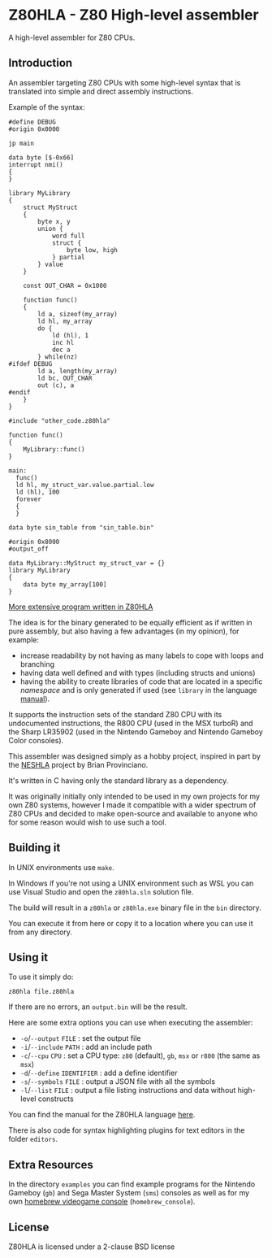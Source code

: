 # Z80HLA - Z80 High-level assembler

A high-level assembler for Z80 CPUs.

## Introduction

An assembler targeting Z80 CPUs with some high-level syntax that is translated into simple and direct assembly instructions.  

Example of the syntax:
```
#define DEBUG
#origin 0x0000

jp main

data byte [$-0x66]
interrupt nmi()
{
}

library MyLibrary
{
    struct MyStruct
    {
        byte x, y
        union {
            word full
            struct {
                byte low, high
            } partial
        } value
    }

    const OUT_CHAR = 0x1000

    function func()
    {
        ld a, sizeof(my_array)
        ld hl, my_array
        do {
            ld (hl), 1
            inc hl
            dec a
        } while(nz)
#ifdef DEBUG
        ld a, length(my_array)
        ld bc, OUT_CHAR
        out (c), a
#endif
    }
}

#include "other_code.z80hla"

function func()
{
    MyLibrary::func()
}

main:
  func()
  ld hl, my_struct_var.value.partial.low
  ld (hl), 100
  forever
  {
  }

data byte sin_table from "sin_table.bin"

#origin 0x8000
#output_off

data MyLibrary::MyStruct my_struct_var = {}
library MyLibrary
{
    data byte my_array[100]
}
```

[More extensive program written in Z80HLA](https://github.com/internalregister/z80hla/blob/master/examples/homebrew_console/minibreakout/minibreakout.z80hla)

The idea is for the binary generated to be equally efficient as if written in pure assembly, but also having a few advantages (in my opinion), for example:
* increase readability by not having as many labels to cope with loops and branching
* having data well defined and with types (including structs and unions)
* having the ability to create libraries of code that are located in a specific *namespace* and is only generated if used (see `library` in the language [manual](MANUAL.md)).  

It supports the instruction sets of the standard Z80 CPU with its undocumented instructions, the R800 CPU (used in the MSX turboR) and the Sharp LR35902 (used in the Nintendo Gameboy and Nintendo Gameboy Color consoles).  

This assembler was designed simply as a hobby project, inspired in part by the [NESHLA](http://neshla.sourceforge.net/) project by Brian Provinciano.  

It's written in C having only the standard library as a dependency.  

It was originally initially only intended to be used in my own projects for my own Z80 systems, however I made it compatible with a wider spectrum of Z80 CPUs and decided to make open-source and available to anyone who for some reason would wish to use such a tool.  

## Building it

In UNIX environments use `make`.  

In Windows if you're not using a UNIX environment such as WSL you can use Visual Studio and open the `z80hla.sln` solution file.  

The build will result in a `z80hla` or `z80hla.exe` binary file in the `bin` directory.  

You can execute it from here or copy it to a location where you can use it from any directory.  

## Using it

To use it simply do:
```
z80hla file.z80hla
```

If there are no errors, an `output.bin` will be the result.

Here are some extra options you can use when executing the assembler:

- `-o`/`--output` `FILE` : set the output file
- `-i`/`--include` `PATH` : add an include path
- `-c`/`--cpu` `CPU` : set a CPU type: `z80` (default), `gb`, `msx` or `r800` (the same as `msx`)
- `-d`/`--define` `IDENTIFIER` : add a define identifier
- `-s`/`--symbols` `FILE` : output a JSON file with all the symbols
- `-l`/`--list` `FILE` : output a file listing instructions and data without high-level constructs

You can find the manual for the Z80HLA language [here](MANUAL.md).

There is also code for syntax highlighting plugins for text editors in the folder `editors`.

## Extra Resources

In the directory `examples` you can find example programs for the Nintendo Gameboy (`gb`) and Sega Master System (`sms`) consoles as well as for my own [homebrew videogame console](https://internalregister.github.io/2019/03/14/Homebrew-Console.html) (`homebrew_console`).

## License

Z80HLA is licensed under a 2-clause BSD license
